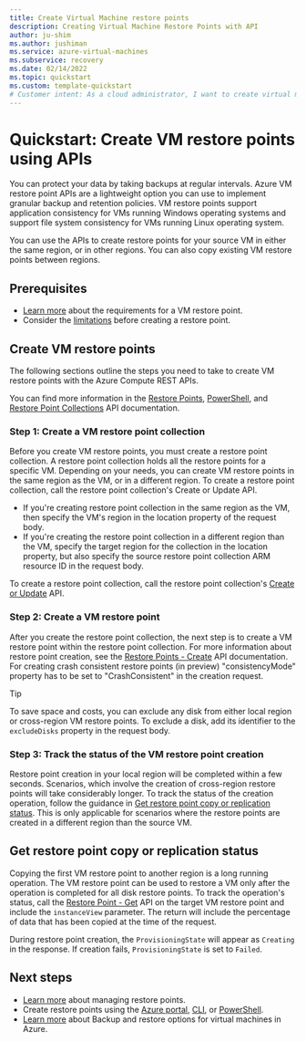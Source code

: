 ```yaml
---
title: Create Virtual Machine restore points
description: Creating Virtual Machine Restore Points with API
author: ju-shim
ms.author: jushiman
ms.service: azure-virtual-machines
ms.subservice: recovery
ms.date: 02/14/2022
ms.topic: quickstart
ms.custom: template-quickstart
# Customer intent: As a cloud administrator, I want to create virtual machine restore points using APIs, so that I can implement effective backup and retention policies while maintaining application and file system consistency for my VMs.
---
```


# Quickstart: Create VM restore points using APIs

You can protect your data by taking backups at regular intervals. Azure VM restore point APIs are a lightweight option you can use to implement granular backup and retention policies. VM restore points support application consistency for VMs running Windows operating systems and support file system consistency for VMs running Linux operating system. 

You can use the APIs to create restore points for your source VM in either the same region, or in other regions. You can also copy existing VM restore points between regions.

## Prerequisites

- [Learn more](concepts-restore-points.md) about the requirements for a VM restore point.
- Consider the [limitations](virtual-machines-create-restore-points.md#limitations) before creating a restore point.

## Create VM restore points

The following sections outline the steps you need to take to create VM restore points with the Azure Compute REST APIs.

You can find more information in the [Restore Points](/rest/api/compute/restore-points), [PowerShell](/powershell/module/az.compute/new-azrestorepoint), and [Restore Point Collections](/rest/api/compute/restore-point-collections) API documentation.

### Step 1: Create a VM restore point collection

Before you create VM restore points, you must create a restore point collection. A restore point collection holds all the restore points for a specific VM. Depending on your needs, you can create VM restore points in the same region as the VM, or in a different region.
To create a restore point collection, call the restore point collection's Create or Update API. 
- If you're creating restore point collection in the same region as the VM, then specify the VM's region in the location property of the request body. 
- If you're creating the restore point collection in a different region than the VM, specify the target region for the collection in the location property, but also specify the source restore point collection ARM resource ID in the request body.
 
To create a restore point collection, call the restore point collection's [Create or Update](/rest/api/compute/restore-point-collections/create-or-update) API.

### Step 2: Create a VM restore point

After you create the restore point collection, the next step is to create a VM restore point within the restore point collection. For more information about restore point creation, see the [Restore Points - Create](/rest/api/compute/restore-points/create) API documentation. For creating crash consistent restore points (in preview) "consistencyMode" property has to be set to "CrashConsistent" in the creation request. 

> [!TIP]
> To save space and costs, you can exclude any disk from either local region or cross-region VM restore points. To exclude a disk, add its identifier to the `excludeDisks` property in the request body.

### Step 3: Track the status of the VM restore point creation

Restore point creation in your local region will be completed within a few seconds. Scenarios, which involve the creation of cross-region restore points will take considerably longer. To track the status of the creation operation, follow the guidance in [Get restore point copy or replication status](#get-restore-point-copy-or-replication-status). This is only applicable for scenarios where the restore points are created in a different region than the source VM.

## Get restore point copy or replication status

Copying the first VM restore point to another region is a long running operation. The VM restore point can be used to restore a VM only after the operation is completed for all disk restore points. To track the operation's status, call the [Restore Point - Get](/rest/api/compute/restore-points/get) API on the target VM restore point and include the `instanceView` parameter. The return will include the percentage of data that has been copied at the time of the request.

During restore point creation, the `ProvisioningState` will appear as `Creating` in the response. If creation fails, `ProvisioningState` is set to `Failed`.

## Next steps
- [Learn more](manage-restore-points.md) about managing restore points.
- Create restore points using the [Azure portal](virtual-machines-create-restore-points-portal.md), [CLI](virtual-machines-create-restore-points-cli.md), or [PowerShell](virtual-machines-create-restore-points-powershell.md).
- [Learn more](backup-recovery.md) about Backup and restore options for virtual machines in Azure.
